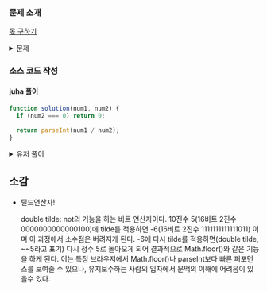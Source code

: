 ### 문제 소개

[몫 구하기](https://school.programmers.co.kr/learn/courses/30/lessons/120805)

<details>
<summary>문제</summary>
<div markdown="1">

정수 num1과 num2가 주어질 때,
num1에서 num2를 곱한 값을 return하도록 soltuion 함수를 완성해주세요.

</div>
</details>

### 소스 코드 작성

#### juha 풀이

```js
function solution(num1, num2) {
  if (num2 === 0) return 0;

  return parseInt(num1 / num2);
}
```

<details>
<summary>유저 풀이</summary>
<div markdown="2">

```js
function solution(num1, num2) {
  if (num2 === 0) return 0;

  return ~~(num1 / num2);
}
```

</div>
</details>

## 소감

- 틸드연산자!

  double tilde: not의 기능을 하는 비트 연산자이다.
  10진수 5(16비트 2진수 0000000000000100)에 tilde를 적용하면 -6(16비트 2진수 1111111111111011) 이며 이 과정에서 소수점은 버려지게 된다.
  -6에 다시 tilde를 적용하면(double tilde, ~~5라고 표기) 다시 정수 5로 돌아오게 되어 결과적으로 Math.floor()와 같은 기능을 하게 된다.
  이는 특정 브라우저에서 Math.floor()나 parseInt보다 빠른 퍼포먼스를 보여줄 수 있으나,
  유지보수하는 사람의 입자에서 문맥의 이해에 어려움이 있을수 있다.
